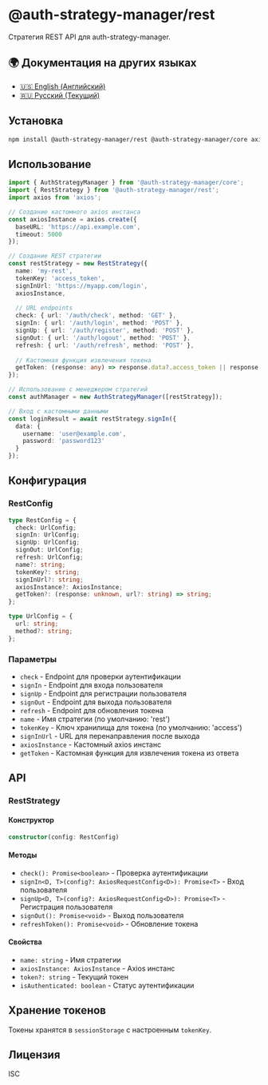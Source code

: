 # @auth-strategy-manager/rest

Стратегия REST API для auth-strategy-manager.

## 🌍 Документация на других языках

- [🇺🇸 English (Английский)](README.md)
- [🇷🇺 Русский (Текущий)](README_RU.md)

## Установка

```bash
npm install @auth-strategy-manager/rest @auth-strategy-manager/core axios
```

## Использование

```typescript
import { AuthStrategyManager } from '@auth-strategy-manager/core';
import { RestStrategy } from '@auth-strategy-manager/rest';
import axios from 'axios';

// Создание кастомного axios инстанса
const axiosInstance = axios.create({
  baseURL: 'https://api.example.com',
  timeout: 5000
});

// Создание REST стратегии
const restStrategy = new RestStrategy({
  name: 'my-rest',
  tokenKey: 'access_token',
  signInUrl: 'https://myapp.com/login',
  axiosInstance,
  
  // URL endpoints
  check: { url: '/auth/check', method: 'GET' },
  signIn: { url: '/auth/login', method: 'POST' },
  signUp: { url: '/auth/register', method: 'POST' },
  signOut: { url: '/auth/logout', method: 'POST' },
  refresh: { url: '/auth/refresh', method: 'POST' },
  
  // Кастомная функция извлечения токена
  getToken: (response: any) => response.data?.access_token || response.access_token
});

// Использование с менеджером стратегий
const authManager = new AuthStrategyManager([restStrategy]);

// Вход с кастомными данными
const loginResult = await restStrategy.signIn({
  data: {
    username: 'user@example.com',
    password: 'password123'
  }
});
```

## Конфигурация

### RestConfig

```typescript
type RestConfig = {
  check: UrlConfig;
  signIn: UrlConfig;
  signUp: UrlConfig;
  signOut: UrlConfig;
  refresh: UrlConfig;
  name?: string;
  tokenKey?: string;
  signInUrl?: string;
  axiosInstance?: AxiosInstance;
  getToken?: (response: unknown, url?: string) => string;
};

type UrlConfig = {
  url: string;
  method?: string;
};
```

### Параметры

- `check` - Endpoint для проверки аутентификации
- `signIn` - Endpoint для входа пользователя
- `signUp` - Endpoint для регистрации пользователя
- `signOut` - Endpoint для выхода пользователя
- `refresh` - Endpoint для обновления токена
- `name` - Имя стратегии (по умолчанию: 'rest')
- `tokenKey` - Ключ хранилища для токена (по умолчанию: 'access')
- `signInUrl` - URL для перенаправления после выхода
- `axiosInstance` - Кастомный axios инстанс
- `getToken` - Кастомная функция для извлечения токена из ответа

## API

### RestStrategy

#### Конструктор

```typescript
constructor(config: RestConfig)
```

#### Методы

- `check(): Promise<boolean>` - Проверка аутентификации
- `signIn<D, T>(config?: AxiosRequestConfig<D>): Promise<T>` - Вход пользователя
- `signUp<D, T>(config?: AxiosRequestConfig<D>): Promise<T>` - Регистрация пользователя
- `signOut(): Promise<void>` - Выход пользователя
- `refreshToken(): Promise<void>` - Обновление токена

#### Свойства

- `name: string` - Имя стратегии
- `axiosInstance: AxiosInstance` - Axios инстанс
- `token?: string` - Текущий токен
- `isAuthenticated: boolean` - Статус аутентификации

## Хранение токенов

Токены хранятся в `sessionStorage` с настроенным `tokenKey`.

## Лицензия

ISC 
